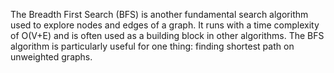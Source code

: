 The Breadth First Search (BFS) is another fundamental search algorithm used to explore nodes and edges of a graph. It runs with a time complexity of O(V+E) and is often used as a building block in other algorithms.
The BFS algorithm is particularly useful for one thing: finding shortest path on unweighted graphs.
